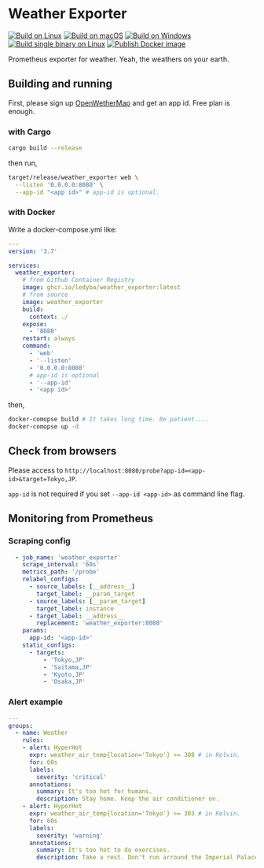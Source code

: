 # Weather Exporter

 [![Build on Linux](https://github.com/ledyba/weather_exporter/workflows/Build%20on%20Linux/badge.svg)](https://github.com/ledyba/weather_exporter/actions?query=workflow%3A%22Build+on+Linux%22)
[![Build on macOS](https://github.com/ledyba/weather_exporter/workflows/Build%20on%20macOS/badge.svg)](https://github.com/ledyba/weather_exporter/actions?query=workflow%3A%22Build+on+macOS%22)
[![Build on Windows](https://github.com/ledyba/weather_exporter/workflows/Build%20on%20Windows/badge.svg)](https://github.com/ledyba/weather_exporter/actions?query=workflow%3A%22Build+on+Windows%22)  
[![Build single binary on Linux](https://github.com/ledyba/weather_exporter/workflows/Build%20single%20binary%20on%20Linux/badge.svg)](https://github.com/ledyba/weather_exporter/actions?query=workflow%3A%22Build+single+binary+on+Linux%22)
[![Publish Docker image](https://github.com/ledyba/weather_exporter/workflows/Publish%20Docker%20image/badge.svg)](https://github.com/ledyba/weather_exporter/actions?query=workflow%3A%22Publish+Docker+image%22)

Prometheus exporter for weather. Yeah, the weathers on your earth.

## Building and running

First, please sign up [OpenWetherMap](https://home.openweathermap.org/) and get an app id. Free plan is enough.

### with Cargo

```bash
cargo build --release
```

then run,

```bash
target/release/weather_exporter web \
  --listen '0.0.0.0:8080' \
  --app-id "<app id>" # app-id is optional.
```

### with Docker

Write a docker-compose.yml like:

```yaml
---
version: '3.7'

services:
  weather_exporter:
    # from Github Container Registry
    image: ghcr.io/ledyba/weather_exporter:latest
    # from source
    image: weather_exporter
    build:
      context: ./
    expose:
      - '8080'
    restart: always
    command: 
      - 'web'
      - '--listen'
      - '0.0.0.0:8080'
      # app-id is optional
      - '--app-id'
      - '<app id>'
```

then,

```bash
docker-comopse build # It takes long time. Be patient....
docker-comopse up -d
```

## Check from browsers

Please access to `http://localhost:8080/probe?app-id=<app-id>&target=Tokyo,JP`.

`app-id` is not required if you set `--app-id <app-id>` as command line flag.

## Monitoring from Prometheus

### Scraping config

```yaml
  - job_name: 'weather_exporter'
    scrape_interval: '60s'
    metrics_path: '/probe'
    relabel_configs:
      - source_labels: [__address__]
        target_label: __param_target
      - source_labels: [__param_target]
        target_label: instance
      - target_label: __address__
        replacement: 'weather_exporter:8080'
    params:
      app-id: '<app-id>'
    static_configs:
      - targets:
          - 'Tokyo,JP'
          - 'Saitama,JP'
          - 'Kyoto,JP'
          - 'Osaka,JP'
```

### Alert example

```yaml
---
groups:
  - name: Weather
    rules:
    - alert: HyperHot
      expr: weather_air_temp{location='Tokyo'} >= 308 # in Kelvin.
      for: 60s
      labels:
        severity: 'critical'
      annotations:
        summary: It's too hot for humans.
        description: Stay home. Keep the air conditioner on.
    - alert: HyperHot
      expr: weather_air_temp{location='Tokyo'} >= 303 # in Kelvin.
      for: 60s
      labels:
        severity: 'warning'
      annotations:
        summary: It's too hot to do exercises.
        description: Take a rest. Don't run arround the Imperial Palace.
```
